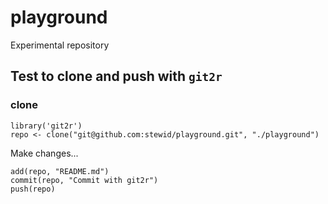 # playground
Experimental repository

## Test to clone and push with `git2r`

### clone

```
library('git2r')
repo <- clone("git@github.com:stewid/playground.git", "./playground")
```

Make changes...

```
add(repo, "README.md")
commit(repo, "Commit with git2r")
push(repo)
```
